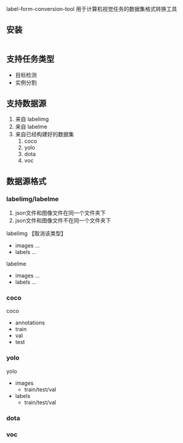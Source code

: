 label-form-conversion-tool 
用于计算机视觉任务的数据集格式转换工具

## 安装

```bash

```

## 支持任务类型
- 目标检测
- 实例分割

## 支持数据源
1. 来自 labelimg 
2. 来自 labelme
3. 来自已经构建好的数据集
    1. coco
    2. yolo
    3. dota
    4. voc

## 数据源格式
### labelimg/labelme
1. json文件和图像文件在同一个文件夹下
2. json文件和图像文件不在同一个文件夹下

labelimg 【取消该类型】
- images ...
- labels ...

labelme
- images ...
- labels ...

### coco
coco
- annotations
- train
- val
- test

### yolo
yolo
- images
  - train/test/val
- labels
  - train/test/val

### dota

### voc


